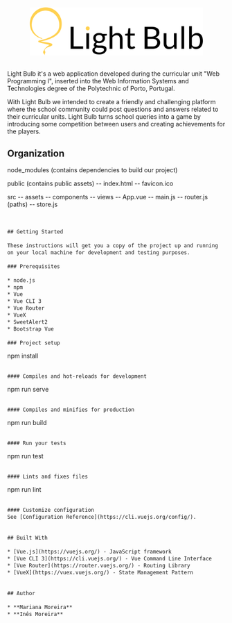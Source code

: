 <p align="center">
  <br>
  <img width="400" src="src/assets/logo_lb.png" alt="logo">
  <br>
  <br>
</p>

Light Bulb it's a web application developed during the curricular unit "Web Programming I", inserted into the Web Information Systems and Technologies degree of the Polytechnic of Porto, Portugal.

With Light Bulb we intended to create a friendly and challenging platform where the school community could post questions and answers related to their curricular units. Light Bulb turns school queries into a game by introducing some competition between users and creating achievements for the players.


## Organization

node_modules (contains dependencies to build our project)

public (contains public assets)
      -- index.html
      -- favicon.ico
   
src
      -- assets
      -- components
      -- views
      -- App.vue
      -- main.js
      -- router.js (paths)
      -- store.js
```


## Getting Started

These instructions will get you a copy of the project up and running on your local machine for development and testing purposes.

### Prerequisites

* node.js
* npm
* Vue
* Vue CLI 3
* Vue Router
* VueX
* SweetAlert2
* Bootstrap Vue

### Project setup
```
npm install
```

#### Compiles and hot-reloads for development
```
npm run serve
```

#### Compiles and minifies for production
```
npm run build
```

#### Run your tests
```
npm run test
```

#### Lints and fixes files
```
npm run lint
```

#### Customize configuration
See [Configuration Reference](https://cli.vuejs.org/config/).


## Built With

* [Vue.js](https://vuejs.org/) - JavaScript framework
* [Vue CLI 3](https://cli.vuejs.org/) - Vue Command Line Interface
* [Vue Router](https://router.vuejs.org/) - Routing Library
* [VueX](https://vuex.vuejs.org/) - State Management Pattern


## Author

* **Mariana Moreira**
* **Inês Moreira**

